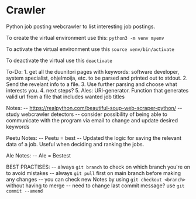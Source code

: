 # Crawler
Python job posting webcrawler to list interesting job postings.

To create the virtual environment use this: `python3 -m venv myenv`

To activate the virtual environment use this `source venv/bin/activate`

To deactivate the virtual use this `deactivate`

To-Do:
	1. get all the duunitori pages with keywords: software developer, system specialist, ohjelmoija, etc. to be parsed and printed out to stdout.
	2. Send the revelant info to a file.
	3. Use further parsing and choose what interests you.
	4. next steps?
	5. Ales: URl-generator. Function that generates valid url from a file that includes wanted job titles


Notes:
--	https://realpython.com/beautiful-soup-web-scraper-python/
--	study webcrawler detectors
--	consider possibility of being able to communicate with the program via email to change and update desired keywords

Peetu Notes:
-- Peetu = best
-- Updated the logic for saving the relevant data of a job. Useful when deciding and ranking the jobs.

Ale Notes:
-- Ale = Bestest

BEST PRACTISES:
--	always `git branch` to check on which branch you're on to avoid mistakes
--	always `git pull` first on main branch before making any changes
--	you can check new Notes by using `git checkout <branch>` without having to merge
--	need to change last commit message? use `git commit --amend`